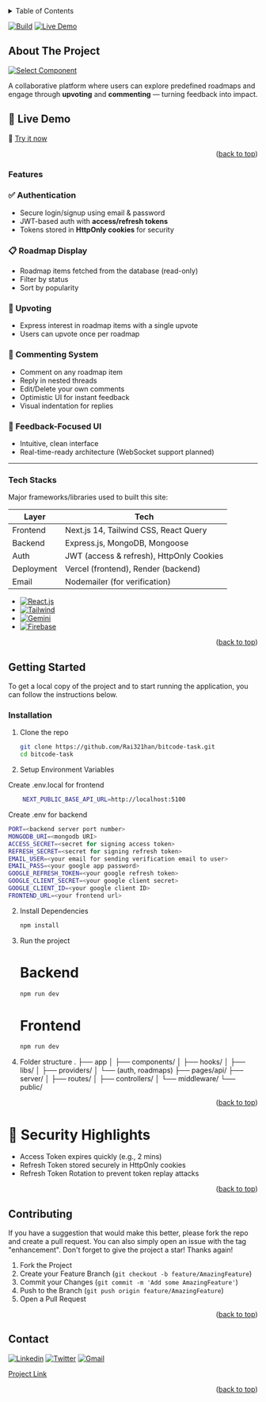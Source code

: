<!-- TABLE OF CONTENTS -->
<details id="readme-top">
  <summary>Table of Contents</summary>
  <ol>
    <li>
      <a href="#about-the-project">About The Project</a>
      <ul>
        <li><a href="#features">Features</a></li>
        <li><a href="#techs">Tech Stacks</a></li>
      </ul>
    </li>
    <li>
      <a href="#getting-started">Getting Started</a>
      <ul>
        <li><a href="#prerequisites">Prerequisites</a></li>
        <li><a href="#installation">Installation</a></li>
        <li><a href="#usage">Usage</a></li>
      </ul>
    </li>
    <li><a href="#security">Security Highlights</a></li>
    <li><a href="#contributing">Contributing</a></li>
    <li><a href="#contact">Contact</a></li>
    <li><a href="#acknowledgments">Acknowledgments</a></li>

  </ol>
</details>

[![Build](https://img.shields.io/badge/build-passing-brightgreen)](https://vercel.com/)
[![Live Demo](https://img.shields.io/badge/demo-live-blue)](https://bitcode-task.vercel.app/)

<!-- ABOUT THE PROJECT -->

## About The Project

[![Select Component][product-screenshot]](https://bitcode-task.vercel.app/)

A collaborative platform where users can explore predefined roadmaps and engage through **upvoting** and **commenting** — turning feedback into impact.

## 🚀 Live Demo

🔗 [Try it now](https://bitcode-task.vercel.app/)

<p align="right">(<a href="#readme-top">back to top</a>)</p>

### Features

### ✅ Authentication

- Secure login/signup using email & password
- JWT-based auth with **access/refresh tokens**
- Tokens stored in **HttpOnly cookies** for security

### 📋 Roadmap Display

- Roadmap items fetched from the database (read-only)
- Filter by status
- Sort by popularity

### 📣 Upvoting

- Express interest in roadmap items with a single upvote
- Users can upvote once per roadmap

### 💬 Commenting System

- Comment on any roadmap item
- Reply in nested threads
- Edit/Delete your own comments
- Optimistic UI for instant feedback
- Visual indentation for replies

### 🧠 Feedback-Focused UI

- Intuitive, clean interface
- Real-time-ready architecture (WebSocket support planned)

---

### Tech Stacks

Major frameworks/libraries used to built this site:

| Layer      | Tech                                     |
| ---------- | ---------------------------------------- |
| Frontend   | Next.js 14, Tailwind CSS, React Query    |
| Backend    | Express.js, MongoDB, Mongoose            |
| Auth       | JWT (access & refresh), HttpOnly Cookies |
| Deployment | Vercel (frontend), Render (backend)      |
| Email      | Nodemailer (for verification)            |

- [![React.js]][React-url]
- [![Tailwind]][Tailwind-url]
- [![Gemini]][Gemini-url]
- [![Firebase]][Firebase-url]

<p align="right">(<a href="#readme-top">back to top</a>)</p>

<!-- GETTING STARTED -->

## Getting Started

To get a local copy of the project and to start running the application, you can follow the instructions below.

### Installation

1. Clone the repo

   ```sh
   git clone https://github.com/Rai321han/bitcode-task.git
   cd bitcode-task
   ```

2. Setup Environment Variables

Create .env.local for frontend

```sh
    NEXT_PUBLIC_BASE_API_URL=http://localhost:5100
```

Create .env for backend

```sh
PORT=<backend server port number>
MONGODB_URI=<mongodb URI>
ACCESS_SECRET=<secret for signing access token>
REFRESH_SECRET=<secret for signing refresh token>
EMAIL_USER=<your email for sending verification email to user>
EMAIL_PASS=<your google app password>
GOOGLE_REFRESH_TOKEN=<your google refresh token>
GOOGLE_CLIENT_SECRET=<your google client secret>
GOOGLE_CLIENT_ID=<your google client ID>
FRONTEND_URL=<your frontend url>
```

2. Install Dependencies

   ```sh
   npm install
   ```

3. Run the project

   # Backend

   ```sh
   npm run dev
   ```

   # Frontend

   ```sh
   npm run dev
   ```

4. Folder structure
   .
   ├── app
   │ ├── components/
   │ ├── hooks/
   │ ├── libs/
   │ ├── providers/
   │ └── (auth, roadmaps)
   ├── pages/api/
   ├── server/
   │ ├── routes/
   │ ├── controllers/
   │ └── middleware/
   └── public/

<p align="right">(<a href="#readme-top">back to top</a>)</p>

# 🔐 Security Highlights

- Access Token expires quickly (e.g., 2 mins)
- Refresh Token stored securely in HttpOnly cookies
- Refresh Token Rotation to prevent token replay attacks


<p align="right">(<a href="#readme-top">back to top</a>)</p>

<!-- CONTRIBUTING -->

## Contributing

If you have a suggestion that would make this better, please fork the repo and create a pull request. You can also simply open an issue with the tag "enhancement".
Don't forget to give the project a star! Thanks again!

1. Fork the Project
2. Create your Feature Branch (`git checkout -b feature/AmazingFeature`)
3. Commit your Changes (`git commit -m 'Add some AmazingFeature'`)
4. Push to the Branch (`git push origin feature/AmazingFeature`)
5. Open a Pull Request

<p align="right">(<a href="#readme-top">back to top</a>)</p>

<!-- CONTACT -->

## Contact

[![Linkedin]][Linkedin-url] [![Twitter]][Twitter-url] [![Gmail]][Gmail-url]

[Project Link](https://github.com/Rai321han/AI-Trip-Planner)

<p align="right">(<a href="#readme-top">back to top</a>)</p>

<!-- MARKDOWN LINKS & IMAGES -->
<!-- https://www.markdownguide.org/basic-syntax/#reference-style-links -->

[contributors-shield]: https://img.shields.io/github/contributors/othneildrew/Best-README-Template.svg?style=for-the-badge
[contributors-url]: https://github.com/othneildrew/Best-README-Template/graphs/contributors
[forks-shield]: https://img.shields.io/github/forks/othneildrew/Best-README-Template.svg?style=for-the-badge
[forks-url]: https://github.com/othneildrew/Best-README-Template/network/members
[stars-shield]: https://img.shields.io/github/stars/othneildrew/Best-README-Template.svg?style=for-the-badge
[stars-url]: https://github.com/othneildrew/Best-README-Template/stargazers
[issues-shield]: https://img.shields.io/github/issues/othneildrew/Best-README-Template.svg?style=for-the-badge
[issues-url]: https://github.com/othneildrew/Best-README-Template/issues
[license-shield]: https://img.shields.io/github/license/othneildrew/Best-README-Template.svg?style=for-the-badge
[license-url]: https://github.com/othneildrew/Best-README-Template/blob/master/LICENSE.txt
[product-screenshot]: ./public/aitripbanner.png
[React.js]: https://img.shields.io/badge/React-20232A?style=for-the-badge&logo=react&logoColor=61DAFB
[React-url]: https://reactjs.org/
[Tailwind]: https://img.shields.io/badge/Tailwind-CSS?style=for-the-badge&logo=tailwindcss&logoColor=%2306B6D4&color=%23222222
[Tailwind-url]: https://tailwindcss.com/
[TypeScript]: https://img.shields.io/badge/TypeScript-BLUE?style=for-the-badge&logo=typescript&logoColor=%233178C6&color=%23222222
[TypeScript-url]: https://www.typescriptlang.org/
[Linkedin]: https://img.shields.io/badge/-LinkedIn-blue.svg?style=for-the-badge&logo=linkedin&colorB=555
[Linkedin-url]: https://www.linkedin.com/in/raihan-uddin-6681411b2
[Twitter]: https://img.shields.io/badge/Twitter-black?style=for-the-badge&logo=x&logoColor=white
[Twitter-url]: https://x.com/RaihanU46038448
[Gmail]: https://img.shields.io/badge/Gmail-red?style=for-the-badge&logo=gmail&logoColor=white
[Gmail-url]: mailto:uddinraihan797@gmail.com
[Firebase]: https://img.shields.io/badge/Firebase-orange?style=for-the-badge&logo=firebase&logoColor=orange&labelColor=black&color=black
[Gemini]: https://img.shields.io/badge/Gemini-white?style=for-the-badge&logo=googlegemini&color=black
[Gemini-url]: https://ai.google.dev/
[Firebase-url]: https://firebase.google.com

```

```
